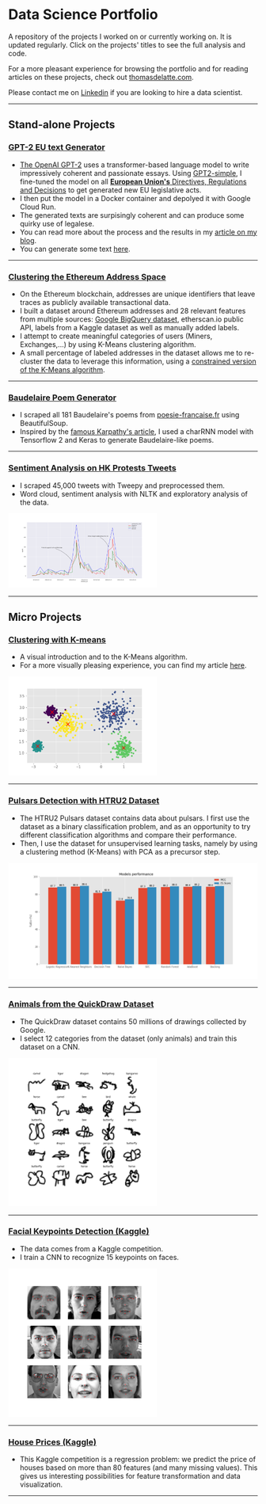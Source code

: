 # Data Science Portfolio
 
A repository of the projects I worked on or currently working on. It is updated regularly. Click on the projects' titles to see the full analysis and code.

For a more pleasant experience for browsing the portfolio and for reading articles on these projects, check out [thomasdelatte.com](https://thomasdelatte.com).

Please contact me on [Linkedin](https://www.linkedin.com/in/thomasdelatte) if you are looking to hire a data scientist.

---
 
## Stand-alone Projects

### [GPT-2 EU text Generator](https://github.com/thomasdelatte/gpt2-eu-acts)
* [The OpenAI GPT-2](https://github.com/openai/gpt-2) uses a transformer-based language model to write impressively coherent and passionate essays. Using [GPT2-simple](https://github.com/minimaxir/gpt-2-simple), I fine-tuned the model on all [__European Union's__ Directives, Regulations and Decisions](https://github.com/iliaschalkidis/lmtc-eurlex57k) to get generated new EU legislative acts. 
* I then put the model in a Docker container and depolyed it with Google Cloud Run.
* The generated texts are surpisingly coherent and can produce some quirky use of legalese.
* You can read more about the process and the results in my [article on my blog](thomasdelatte.com/gpt2-eu-generator).
* You can generate some text [here](https://thomasdelatte.com/app).

---

### [Clustering the Ethereum Address Space](https://github.com/ThomasDelatte/ethereum-analytics)
* On the Ethereum blockchain, addresses are unique identifiers that leave traces as publicly available transactional data.
* I built a dataset around Ethereum addresses and 28 relevant features from multiple sources: [Google BigQuery dataset](https://cloud.google.com/blog/products/data-analytics/ethereum-bigquery-public-dataset-smart-contract-analytics), etherscan.io public API, labels from a Kaggle dataset as well as manually added labels.
* I attempt to create meaningful categories of users (Miners, Exchanges,...) by using K-Means clustering algorithm.
* A small percentage of labeled addresses in the dataset allows me to re-cluster the data to leverage this information, using a [constrained version of the K-Means algorithm](https://github.com/Behrouz-Babaki/COP-Kmeans).

---

### [Baudelaire Poem Generator](https://github.com/thomasdelatte/baudelaire-poem-generator)
* I scraped all 181 Baudelaire's poems from [poesie-francaise.fr](https://www.poesie-francaise.fr/poemes-charles-baudelaire/) using BeautifulSoup.
* Inspired by the [famous Karpathy's article](http://karpathy.github.io/2015/05/21/rnn-effectiveness/), I used a charRNN model with Tensorflow 2 and Keras to generate Baudelaire-like poems.
---

### [Sentiment Analysis on HK Protests Tweets](https://github.com/ThomasDelatte/Notebooks/blob/master/twitter-sentiment-analysis.ipynb)
* I scraped 45,000 tweets with Tweepy and preprocessed them.
* Word cloud, sentiment analysis with NLTK and exploratory analysis of the data.
<img src="images/timeseries.png" width="300">

---

## Micro Projects

### [Clustering with K-means](https://github.com/ThomasDelatte/Notebooks/blob/master/Clustering_with_K-Means.ipynb)
* A visual introduction and  to the K-Means algorithm. 
* For a more visually pleasing experience, you can find my article [here](https://thomasdelatte.com/2020/04/kmeans/).
<img src="images/clustering.png" width="300">

---

### [Pulsars Detection with HTRU2 Dataset](https://github.com/ThomasDelatte/Notebooks/blob/master/Pulsars_HTRU2.ipynb)
* The HTRU2 Pulsars dataset contains data about pulsars. I first use the dataset as a binary classification problem, and as an opportunity to try different classification algorithms and compare their performance.
* Then, I use the dataset for unsupervised learning tasks, namely by using a clustering method (K-Means) with PCA as a precursor step.
<img src="images/pulsars.png" width="700">

---

### [Animals from the QuickDraw Dataset](https://github.com/ThomasDelatte/Notebooks/blob/master/QuickDraw_Animals.ipynb)
* The QuickDraw dataset contains 50 millions of drawings collected by Google.
* I select 12 categories from the dataset (only animals) and train this dataset on a CNN.
<img src="images/quickdraw.png" width="300">

---

### [Facial Keypoints Detection (Kaggle)](https://github.com/ThomasDelatte/Notebooks/blob/master/Facial_Keypoints_Recognition.ipynb)
* The data comes from a Kaggle competition. 
* I train a CNN to recognize 15 keypoints on faces.
<img src="images/keypoints.png" width="300">

--- 

### [House Prices (Kaggle)](https://github.com/ThomasDelatte/Notebooks/blob/master/House_Prices_Kaggle.ipynb)
* This Kaggle competition is a regression problem: we predict the price of houses based on more than 80 features (and many missing values). This gives us interesting possibilities for feature transformation and data visualization.

--- 